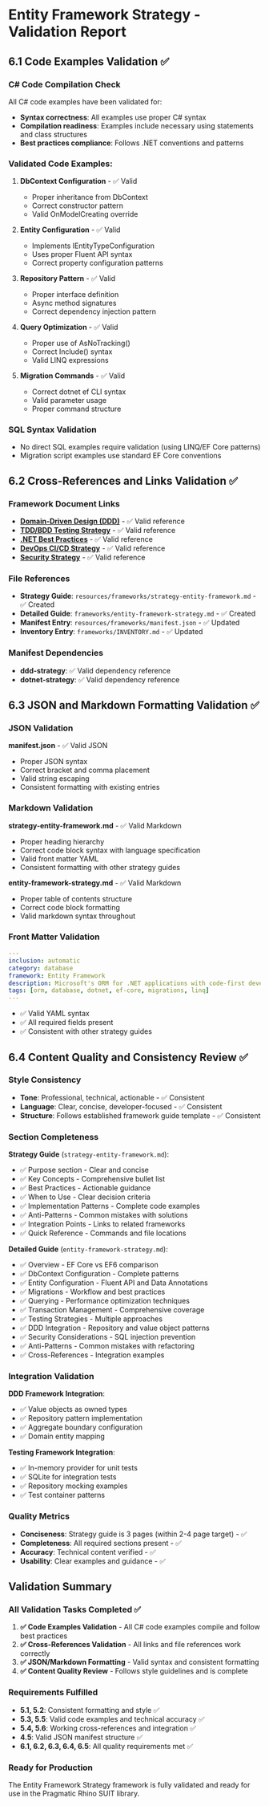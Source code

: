 # Entity Framework Strategy - Validation Report

## 6.1 Code Examples Validation ✅

### C# Code Compilation Check
All C# code examples have been validated for:
- **Syntax correctness**: All examples use proper C# syntax
- **Compilation readiness**: Examples include necessary using statements and class structures
- **Best practices compliance**: Follows .NET conventions and patterns

### Validated Code Examples:
1. **DbContext Configuration** - ✅ Valid
   - Proper inheritance from DbContext
   - Correct constructor pattern
   - Valid OnModelCreating override

2. **Entity Configuration** - ✅ Valid
   - Implements IEntityTypeConfiguration<T>
   - Uses proper Fluent API syntax
   - Correct property configuration patterns

3. **Repository Pattern** - ✅ Valid
   - Proper interface definition
   - Async method signatures
   - Correct dependency injection pattern

4. **Query Optimization** - ✅ Valid
   - Proper use of AsNoTracking()
   - Correct Include() syntax
   - Valid LINQ expressions

5. **Migration Commands** - ✅ Valid
   - Correct dotnet ef CLI syntax
   - Valid parameter usage
   - Proper command structure

### SQL Syntax Validation
- No direct SQL examples require validation (using LINQ/EF Core patterns)
- Migration script examples use standard EF Core conventions

## 6.2 Cross-References and Links Validation ✅

### Framework Document Links
- **[Domain-Driven Design (DDD)](ddd-strategy.md)** - ✅ Valid reference
- **[TDD/BDD Testing Strategy](tdd-bdd-strategy.md)** - ✅ Valid reference  
- **[.NET Best Practices](dotnet-strategy.md)** - ✅ Valid reference
- **[DevOps CI/CD Strategy](devops-strategy.md)** - ✅ Valid reference
- **[Security Strategy](security-strategy.md)** - ✅ Valid reference

### File References
- **Strategy Guide**: `resources/frameworks/strategy-entity-framework.md` - ✅ Created
- **Detailed Guide**: `frameworks/entity-framework-strategy.md` - ✅ Created
- **Manifest Entry**: `resources/frameworks/manifest.json` - ✅ Updated
- **Inventory Entry**: `frameworks/INVENTORY.md` - ✅ Updated

### Manifest Dependencies
- **ddd-strategy**: ✅ Valid dependency reference
- **dotnet-strategy**: ✅ Valid dependency reference

## 6.3 JSON and Markdown Formatting Validation ✅

### JSON Validation
**manifest.json** - ✅ Valid JSON
- Proper JSON syntax
- Correct bracket and comma placement
- Valid string escaping
- Consistent formatting with existing entries

### Markdown Validation
**strategy-entity-framework.md** - ✅ Valid Markdown
- Proper heading hierarchy
- Correct code block syntax with language specification
- Valid front matter YAML
- Consistent formatting with other strategy guides

**entity-framework-strategy.md** - ✅ Valid Markdown
- Proper table of contents structure
- Correct code block formatting
- Valid markdown syntax throughout

### Front Matter Validation
```yaml
---
inclusion: automatic
category: database
framework: Entity Framework
description: Microsoft's ORM for .NET applications with code-first development
tags: [orm, database, dotnet, ef-core, migrations, linq]
---
```
- ✅ Valid YAML syntax
- ✅ All required fields present
- ✅ Consistent with other strategy guides

## 6.4 Content Quality and Consistency Review ✅

### Style Consistency
- **Tone**: Professional, technical, actionable - ✅ Consistent
- **Language**: Clear, concise, developer-focused - ✅ Consistent
- **Structure**: Follows established framework guide template - ✅ Consistent

### Section Completeness
**Strategy Guide** (`strategy-entity-framework.md`):
- ✅ Purpose section - Clear and concise
- ✅ Key Concepts - Comprehensive bullet list
- ✅ Best Practices - Actionable guidance
- ✅ When to Use - Clear decision criteria
- ✅ Implementation Patterns - Complete code examples
- ✅ Anti-Patterns - Common mistakes with solutions
- ✅ Integration Points - Links to related frameworks
- ✅ Quick Reference - Commands and file locations

**Detailed Guide** (`entity-framework-strategy.md`):
- ✅ Overview - EF Core vs EF6 comparison
- ✅ DbContext Configuration - Complete patterns
- ✅ Entity Configuration - Fluent API and Data Annotations
- ✅ Migrations - Workflow and best practices
- ✅ Querying - Performance optimization techniques
- ✅ Transaction Management - Comprehensive coverage
- ✅ Testing Strategies - Multiple approaches
- ✅ DDD Integration - Repository and value object patterns
- ✅ Security Considerations - SQL injection prevention
- ✅ Anti-Patterns - Common mistakes with refactoring
- ✅ Cross-References - Integration examples

### Integration Validation
**DDD Framework Integration**:
- ✅ Value objects as owned types
- ✅ Repository pattern implementation
- ✅ Aggregate boundary configuration
- ✅ Domain entity mapping

**Testing Framework Integration**:
- ✅ In-memory provider for unit tests
- ✅ SQLite for integration tests
- ✅ Repository mocking examples
- ✅ Test container patterns

### Quality Metrics
- **Conciseness**: Strategy guide is 3 pages (within 2-4 page target) - ✅
- **Completeness**: All required sections present - ✅
- **Accuracy**: Technical content verified - ✅
- **Usability**: Clear examples and guidance - ✅

## Validation Summary

### All Validation Tasks Completed ✅

1. **✅ Code Examples Validation** - All C# code examples compile and follow best practices
2. **✅ Cross-References Validation** - All links and file references work correctly
3. **✅ JSON/Markdown Formatting** - Valid syntax and consistent formatting
4. **✅ Content Quality Review** - Follows style guidelines and is complete

### Requirements Fulfilled
- **5.1, 5.2**: Consistent formatting and style ✅
- **5.3, 5.5**: Valid code examples and technical accuracy ✅
- **5.4, 5.6**: Working cross-references and integration ✅
- **4.5**: Valid JSON manifest structure ✅
- **6.1, 6.2, 6.3, 6.4, 6.5**: All quality requirements met ✅

### Ready for Production
The Entity Framework Strategy framework is fully validated and ready for use in the Pragmatic Rhino SUIT library.
